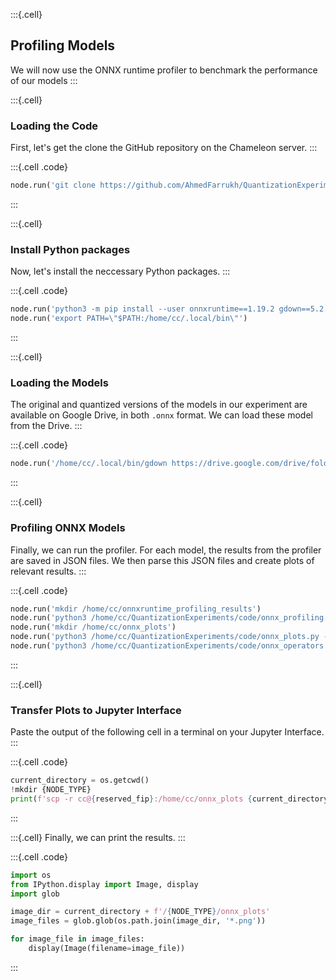 :::{.cell}
## Profiling Models
We will now use the ONNX runtime profiler to benchmark the performance of our models 
:::

:::{.cell}
### Loading the Code
First, let's get the clone the GitHub repository on the Chameleon server.
:::

:::{.cell .code}
```python
node.run('git clone https://github.com/AhmedFarrukh/QuantizationExperiments.git')
```
:::

:::{.cell}
### Install Python packages
Now, let's install the neccessary Python packages.
:::

:::{.cell .code}
```python
node.run('python3 -m pip install --user onnxruntime==1.19.2 gdown==5.2.0 matplotlib==3.7.5 pandas==2.0.3')
node.run('export PATH=\"$PATH:/home/cc/.local/bin\"')
```
:::

:::{.cell}
### Loading the Models
The original and quantized versions of the models in our experiment are available on Google Drive, in both `.onnx` format. We can load these model from the Drive.
:::

:::{.cell .code}
```python
node.run('/home/cc/.local/bin/gdown https://drive.google.com/drive/folders/1YD2eW0557lorRmmP5izPiVf5anjdFgdc?usp=drive_link -O /home/cc/onnx_models --folder')
```
:::


:::{.cell}
### Profiling ONNX Models 
Finally, we can run the profiler. For each model, the results from the profiler are saved in JSON files. We then parse this JSON files and create plots of relevant results.
:::

:::{.cell .code}
```python
node.run('mkdir /home/cc/onnxruntime_profiling_results')
node.run('python3 /home/cc/QuantizationExperiments/code/onnx_profiling.py  --onnx_dir=/home/cc/onnx_models --results_dir=/home/cc/onnxruntime_profiling_results --num_repetitions=10')
node.run('mkdir /home/cc/onnx_plots')
node.run('python3 /home/cc/QuantizationExperiments/code/onnx_plots.py --results_dir=/home/cc/onnxruntime_profiling_results --save_dir=/home/cc/onnx_plots --num_repetitions=10')
node.run('python3 /home/cc/QuantizationExperiments/code/onnx_operators.py --model=ResNet50 --orig_result_format=/home/cc/onnxruntime_profiling_results/onnx_ResNet50_profiling --quant_result_format=/home/cc/onnxruntime_profiling_results/onnx_ResNet50_quant_profiling --num_repetitions=10 --output_name=/home/cc/onnx_plots/ResNet50')
```
:::

:::{.cell}
### Transfer Plots to Jupyter Interface 
Paste the output of the following cell in a terminal on your Jupyter Interface.
:::

:::{.cell .code}
```python
current_directory = os.getcwd()
!mkdir {NODE_TYPE}
print(f'scp -r cc@{reserved_fip}:/home/cc/onnx_plots {current_directory}/{NODE_TYPE}')

```
:::

:::{.cell}
Finally, we can print the results.
:::

:::{.cell .code}
```python
import os
from IPython.display import Image, display
import glob

image_dir = current_directory + f'/{NODE_TYPE}/onnx_plots' 
image_files = glob.glob(os.path.join(image_dir, '*.png'))

for image_file in image_files:
    display(Image(filename=image_file))

```
:::
